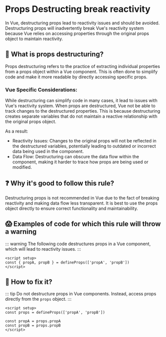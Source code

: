 # Props Destructing break reactivity

In Vue, destructuring props lead to reactivity issues and should be avoided. Destructuring props will inadvertently break Vue's reactivity system because Vue relies on accessing properties through the original props object to maintain reactivity.

## 📖 What is props destructuring?

Props destructuring refers to the practice of extracting individual properties from a props object within a Vue component. This is often done to simplify code and make it more readable by directly accessing specific props.

### Vue Specific Considerations:

While destructuring can simplify code in many cases, it lead to issues with Vue's reactivity system. When props are destructured, Vue not be able to track changes to the destructured properties. This is because destructuring creates separate variables that do not maintain a reactive relationship with the original props object.

As a result:

- Reactivity Issues: Changes to the original props will not be reflected in the destructured variables, potentially leading to outdated or incorrect data being used in the component.
- Data Flow: Destructuring can obscure the data flow within the component, making it harder to trace how props are being used or modified.

## ❓ Why it's good to follow this rule?

Destructuring props is not recommended in Vue due to the fact of breaking reactivity and making data flow less transparent. It is best to use the props object directly to ensure correct functionality and maintainability.

## 😱 Examples of code for which this rule will throw a warning

::: warning
The following code destructures props in a Vue component, which will lead to reactivity issues.
:::

```vue
<script setup>
const { propA, propB } = defineProps(['propA', 'propB'])
</script>
```

## 🤩 How to fix it?

::: tip
Do not destructure props in Vue components. Instead, access props directly from the `props` object.
:::

```vue
<script setup>
const props = defineProps(['propA', 'propB'])

const propA = props.propA
const propB = props.propB
</script>
```
